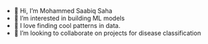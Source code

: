 - 👋 Hi, I’m Mohammed Saabiq Saha
- 👀 I’m interested in building ML models
- 🌱 I love finding cool patterns in data.
- 💞️ I’m looking to collaborate on projects for disease classification

<!---
Sahastudios1/Sahastudios1 is a ✨ special ✨ repository because its `README.md` (this file) appears on your GitHub profile.
You can click the Preview link to take a look at your changes.
--->
